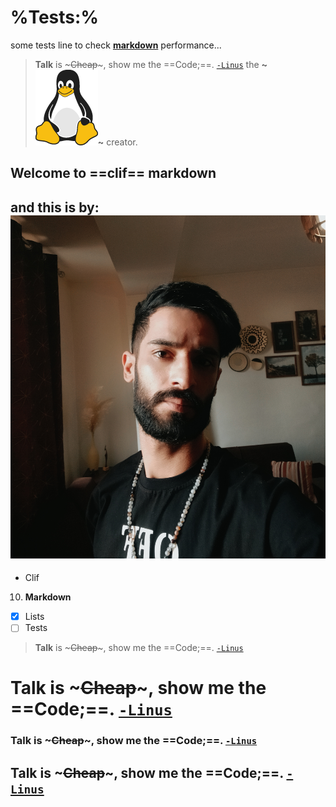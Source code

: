 
#  %__Tests__:% 

some tests line to check __[markdown](http://markdown.com)__ performance...

> **Talk** is ~~~~~Cheap~~~~~, show me the ==Code;==.  [`-Linus`](http://liunx.com)
the __~![Linux](tux.png)~__ creator.

## Welcome to ==**clif**== markdown
## and this is by: ![Hamed-Damavandi](hamed.jpg) 

- Clif
10. **Markdown**
- [x] Lists
- [ ] Tests

> **Talk** is ~~~~~Cheap~~~~~, show me the ==Code;==.  [`-Linus`](http://liunx.com)
# **Talk** is ~~~~~Cheap~~~~~, show me the ==Code;==.  [`-Linus`](http://liunx.com)
### **Talk** is ~~~~~Cheap~~~~~, show me the ==Code;==.  [`-Linus`](http://liunx.com)
## **Talk** is ~~~~~Cheap~~~~~, show me the ==Code;==.  [`-Linus`](http://liunx.com)



